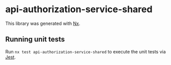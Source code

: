 # api-authorization-service-shared

This library was generated with [Nx](https://nx.dev).

## Running unit tests

Run `nx test api-authorization-service-shared` to execute the unit tests via [Jest](https://jestjs.io).
